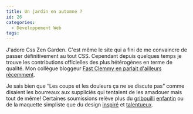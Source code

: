```yaml
---
title: Un jardin en automne ?
id: 26
categories:
  - Développement Web
tags:
---
```


J'adore Css Zen Garden. C'est même le site qui a fini de me convaincre de passer définitivement au tout CSS. Cependant depuis quelques temps je trouve les contributions officielles des plus hétérogènes en terme de qualité. Mon collègue bloggeur [Fast Clemmy en parlait d'ailleurs récemment](http://www.fastclemmy.com/index.php?viewlog=56_cssZenGardenDuBonEtDuMoinsBon).

Je sais bien que <q>Les coups et les douleurs ça ne se discute pas</q> comme disaient les bourreaux aux suppliciés qui tentaient de les amadouer mais tout de même! Certaines soumissions relève plus du [gribouilli](http://www.csszengarden.com/?cssfile=/054/054.css&amp;page=0) [enfantin](http://www.csszengarden.com/?cssfile=/055/055.css&amp;page=0) ou de la maquette simpliste que du design [inspiré](http://www.csszengarden.com/?cssfile=/052/052.css&amp;page=0) et [talentueux](http://www.csszengarden.com/?cssfile=/043/043.css&amp;page=0).